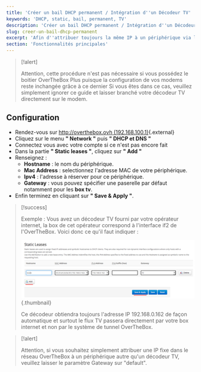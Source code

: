 ```yaml
---
title: 'Créer un bail DHCP permanent / Intégration d''un Décodeur TV'
keywords: 'DHCP, static, bail, permanent, TV'
description: 'Créer un bail DHCP permanent / Intégration d''un Décodeur TV'
slug: creer-un-bail-dhcp-permanent
excerpt: 'Afin d''attribuer toujours la même IP à un périphérique via le service DHCP, vous pouvez créer un bail DHCP permanent. Cette opération est nécessaire pour les décodeurs TV puisque ces derniers ne peuvent pas fonctionner à travers le tunnel OverTheBox.'
section: 'Fonctionnalités principales'
---
```


> [!alert]
>
> Attention, cette procédure n'est pas nécessaire si vous possédez le boitier OverTheBox Plus puisque la configuration de vos modems reste inchangée grâce à ce dernier
> Si vous êtes dans ce cas, veuillez simplement ignorer ce guide et laisser branché votre décodeur TV directement sur le modem.
> 


## Configuration
- Rendez-vous sur [http://overthebox.ovh (192.168.100.1)](http://overthebox.ovh){.external}
- Cliquez sur le menu **" Network "** puis **" DHCP et DNS "**
- Connectez vous avec votre compte si ce n'est pas encore fait
- Dans la partie **" Static leases "**, cliquez sur **" Add "**
- Renseignez :
    - **Hostname** : le nom du périphérique.
    - **Mac Address** : selectionnez l'adresse MAC de votre périphérique.
    - **Ipv4** : l'adresse à réserver pour ce périphérique.
    - **Gateway** : vous pouvez spécifier une paserelle par défaut notamment pour les **box tv**.
- Enfin terminez en cliquant sur **" Save & Apply "**.



> [!success]
>
> Exemple : Vous avez un décodeur TV fourni par votre opérateur internet, la box de cet opérateur correspond à l'interface if2 de l'OverTheBox.
> Voici donc ce qu'il faut indiquer :
> 
> ![overthebox](images/4404.png){.thumbnail}
> 
> Ce décodeur obtiendra toujours l'adresse IP 192.168.0.162 de façon automatique et surtout le flux TV passera directement par votre box internet et non par le système de tunnel OverTheBox.
> 



> [!alert]
>
> Attention, si vous souhaitez simplement attribuer une IP fixe dans le réseau OverTheBox à un périphérique autre qu'un décodeur TV, veuillez laisser le paramètre Gateway sur "default".
> 

